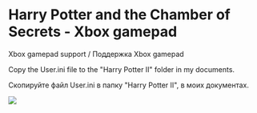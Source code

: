 # Harry Potter and the Chamber of Secrets - Xbox gamepad
Xbox gamepad support / Поддержка Xbox gamepad


Copy the User.ini file to the "Harry Potter II" folder in my documents.


Скопируйте файл User.ini в папку "Harry Potter II", в моих документах.


![](https://user-images.githubusercontent.com/9499881/65314530-8fcb5680-dba7-11e9-96db-5192f0a27b59.png)
